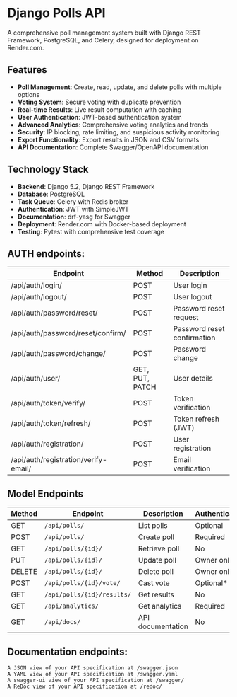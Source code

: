 # Django Polls API

A comprehensive poll management system built with Django REST Framework, PostgreSQL, and Celery, designed for deployment on Render.com.

## Features

- **Poll Management**: Create, read, update, and delete polls with multiple options
- **Voting System**: Secure voting with duplicate prevention
- **Real-time Results**: Live result computation with caching
- **User Authentication**: JWT-based authentication system
- **Advanced Analytics**: Comprehensive voting analytics and trends
- **Security**: IP blocking, rate limiting, and suspicious activity monitoring
- **Export Functionality**: Export results in JSON and CSV formats
- **API Documentation**: Complete Swagger/OpenAPI documentation

## Technology Stack

- **Backend**: Django 5.2, Django REST Framework
- **Database**: PostgreSQL
- **Task Queue**: Celery with Redis broker
- **Authentication**: JWT with SimpleJWT
- **Documentation**: drf-yasg for Swagger
- **Deployment**: Render.com with Docker-based deployment
- **Testing**: Pytest with comprehensive test coverage

## AUTH endpoints:

| Endpoint | Method | Description |
|--------|----------|-------------|
|/api/auth/login/|	POST|	User login|
|/api/auth/logout/|	POST|	User logout|
|/api/auth/password/reset/|	POST|	Password reset request|
|/api/auth/password/reset/confirm/|	POST|	Password reset confirmation|
|/api/auth/password/change/|	POST|	Password change|
|/api/auth/user/|	GET, PUT, PATCH|	User details|
|/api/auth/token/verify/|	POST|	Token verification|
|/api/auth/token/refresh/|	POST|	Token refresh (JWT)|
|/api/auth/registration/|	POST|	User registration|
|/api/auth/registration/verify-email/|	POST|	Email verification|

## Model Endpoints

| Method | Endpoint | Description | Authentication |
|--------|----------|-------------|----------------|
| GET | `/api/polls/` | List polls | Optional |
| POST | `/api/polls/` | Create poll | Required |
| GET | `/api/polls/{id}/` | Retrieve poll | No |
| PUT | `/api/polls/{id}/` | Update poll | Owner only |
| DELETE | `/api/polls/{id}/` | Delete poll | Owner only |
| POST | `/api/polls/{id}/vote/` | Cast vote | Optional* |
| GET | `/api/polls/{id}/results/` | Get results | No |
| GET | `/api/analytics/` | Get analytics | Required |
| GET | `/api/docs/` | API documentation | No |

## Documentation endpoints:

    A JSON view of your API specification at /swagger.json
    A YAML view of your API specification at /swagger.yaml
    A swagger-ui view of your API specification at /swagger/
    A ReDoc view of your API specification at /redoc/
